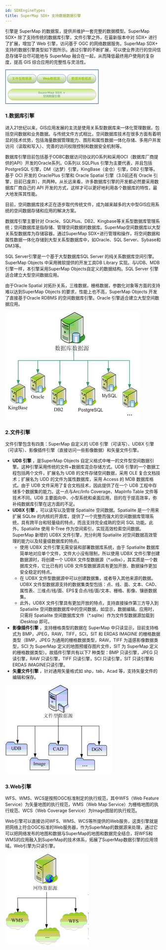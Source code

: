 ```yaml
---
id: SDXEngineTypes
title: SuperMap SDX+ 支持数据数据引擎
---
```

引擎是 SuperMap 的数据泵，提供并维护一套完整的数据模型。SuperMap SDX+ 除了支持传统的数据库引擎，文件引擎之外，在最新版本中对
SDX+ 进行了扩展，增加了 Web 引擎，访问基于 OGC 的网络数据服务。SuperMap SDX+
支持的数据引擎类型如下图所示。通过引擎的不断扩展，可以使业界流行的空间信息存储平台尽可能地与 SuperMap 融合在一起，从而降低最终用户使用的复杂度，提高 GIS 综合应用的完整性与灵活性。

![](img/SDX2.png)  

  
### 1.数据库引擎

进入21世纪以来，GIS应用发展的主流是使用关系型数据库来一体化管理数据，包括空间数据和业务数据。与传统文件方式相比，空间数据库技术在很多方面有着明显的技术优势，包括海量数据管理能力、图形和属性数据一体化存储、多用户并发访问（读取和写入）、完善的访问权限控制和数据安全机制等。

数据库引擎目前包括基于ODBC数据访问协议的O系列和采用OCI（数据库厂商提供的API）开发的Oracle系列。O系列以 SQLPlus 引擎为主要代表，并且包括 PostgreSQL 引擎，DM（达梦）引擎，KingBase（金仓）引擎，DB2 引擎等。基于 OCI 开发的 OraclePlus 引擎和 Oracle Spatial 引擎（3.0前还有 Oracle 引擎，目前已废弃），共两种。从长远来看，许多数据库引擎的开发都必然要采用数据库厂商自己的 API 开发的方式，这样才可以更好地利用各个数据库的特性，最大地发挥其性能。

目前，空间数据库技术正在逐步取代传统文件，成为越来越多的大中型GIS应用系统的空间数据存储和应用的解决方案。

数据库引擎主要针对 Oracle、SQLPlus、DB2、Kingbase等关系型数据库管理系统；空间数据库是指存储、管理空间数据的数据库。SuperMap空间数据库以大型关系型数据库为存储容器，通过SuperMap
SDX+进行管理和操作，将空间数据和属性数据一体化存储到大型关系型数据库中，如Oracle、SQL Server、Sybase和DM3等。

SQL Server引擎是一个基于大型数据库SQL Server 的纯关系数据库空间引擎。SuperMap Objects 中采用微软提供的开发工具DB Library 实现。与UDB、MDB 引擎一样，本引擎采用SuperMap Objects自定义的数据结构。SQL Server 引擎适合建立大型空间数据应用。

由于Oracle Spatial 对拓扑关系，三维数据，栅格数据，参数化对象等方面的支持难以达到SuperMap Objects 的要求，性能上也不高，SuperMap Objects 开发了直接基于Oracle RDBMS 的空间数据库引擎。Oracle
引擎适合建立大型空间数据应用。

![](img/SDX3.png)  

### 2.文件引擎

文件引擎包含有四类：SuperMap 自定义的 UDB 引擎（可读写）、UDBX 引擎（可读写）、影像插件引擎（直接访问一些影像数据）和矢量文件引擎。

  * **UDB 引擎** ，是SuperMap Objects 自定义格式中唯一的文件型空间数据引擎。这种引擎采用传统的文件+数据库混合存储方式。UDB 引擎的一个数据工程包括两个文件，扩展名为 UDB 的文件存储空间数据，采用 OLE 复合文档技术；扩展名为 UDD 的文件为属性数据库，采用 Access 的 MDB 数据库格式。由于 UDB 文件采用了复合文档技术，因此提供了在一个 UDB 工程中存储多个数据集的能力。这一点与Arc/Info Coverage、MapInfo Table 文件等技术不同。UDB 主要面向中、小型系统和桌面应用，目的在于提高效率，弥补纯数据库引擎在这方面的不足。
  * **UDBX 引擎** ，可以读写以及管理 Spatialite 空间数据。Spatialite 是一个用来扩展 SQLite 的内核的开源库，提供了一个完整而强大的空间数据库管理系统，具有跨平台和轻量级的特点，而且支持完全成熟的空间 SQL 功能。此外，Spatialite 使用 R-Tree 作为空间索引，实现高效检索空间数据。SuperMap 新增的 UDBX 文件引擎，充分利用 Spatialite 对空间数据高效管理的能力以及轻量级数据库的特点。
    * 使用 UDBX 文件引擎无需安装和部署数据库系统，由于 Spatialite 数据库简单地对应单个文件，文件大小没有限制，所以使用 UDBX 文件引擎创建数据源时，将创建一个 UDBX 文件型数据源（*.udbx），其实质是一个数据库文件，它比已有的 UDB 文件型数据源具有更加开放、数据操作更加安全稳定的特点。
    * 在 UDBX 文件型数据源中可以创建数据集，或者导入其他来源的数据。UDBX 文件型数据源支持的数据集类型包括：点、线、面、文本、CAD、属性表、三维点/线/面、EPS复合点/线/面/文本、栅格、影像、镶嵌数据集。
    * 此外，UDBX 文件引擎具有更加开放的特点，支持直接操作第三方导入到 Spatialite 空间数据数据库中的空间数据，如显示，数据编辑。应用时，只需将 Spatialite 空间数据库文件（*.sqlite）作为文件型数据源加载到 iDesktop 即可。
  * **影像插件引擎** ，支持栅格类型的数据在 SuperMap 中只读显示，目前支持格式为 BMP，JPEG，RAW，TIFF，SCI，SIT 和 ERDAS IMAGINE 的栅格数据类型（BMP，JPEG 为通用的栅格数据类型，RAW，TIFF 为遥感影像数据类型，SCI 为 SuperMap 定义的地图预缓存图片文件，SIT 为 SuperMap 定义的栅格数据类型）。故插件引擎共有以下7 种类型：BMP 只读引擎，JPEG 只读引擎，RAW 只读引擎，TIFF 只读引擎，SCI 只读引擎，SIT 只读引擎和ERDAS IMAGINE只读引擎。
  * **矢量文件引擎** ，针对通用矢量格式如 shp，tab，Acad 等，支持矢量文件的编辑和保存。

![](img/SDX4.png)  


### 3.Web引擎

WFS、WMS、WCS是按照OGC标准制定的执行规范，其中WFS（Web Feature Service）为矢量地图的执行规范，WMS（Web Map
Service）为栅格地图的执行规范、WCS（Web Coverage Service）为Image图层的执行规范。

Web引擎可以直接访问WFS、WMS、WCS等所提供的Web服务，这类引擎就是把网络上符合OGC标准的Web服务器，作为SuperMap的数据源来处理，通过它可以把网络发布的地图和数据与SuperMap的地图和数据完全结合，将WFS和WMS的应用融入到SuperMap的技术体系，拓展了SuperMap数据引擎的应用领域。Web引擎为只读引擎。

![](img/SDX5.png)  

  

